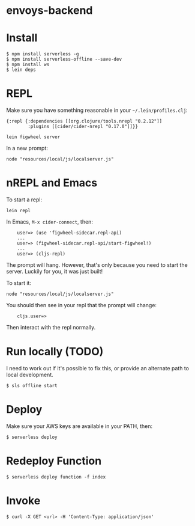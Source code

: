 # envoys-backend

# Install

```shell
$ npm install serverless -g
$ npm install serverless-offline --save-dev
$ npm install ws
$ lein deps
```

# REPL

Make sure you have something reasonable in your `~/.lein/profiles.clj`:

```
{:repl {:dependencies [[org.clojure/tools.nrepl "0.2.12"]]
        :plugins [[cider/cider-nrepl "0.17.0"]]}}
```

    lein figwheel server

In a new prompt:

    node "resources/local/js/localserver.js"

# nREPL and Emacs

To start a repl:

    lein repl

In Emacs, `M-x cider-connect`, then:

```
    user=> (use 'figwheel-sidecar.repl-api)
    ...
    user=> (figwheel-sidecar.repl-api/start-figwheel!)
    ...
    user=> (cljs-repl)
```

The prompt will hang. However, that's only because you need to start the server. Luckily for you, it was just built!

To start it:

    node "resources/local/js/localserver.js"

You should then see in your repl that the prompt will change:

```
    cljs.user=>
```

Then interact with the repl normally.

# Run locally (TODO)

I need to work out if it's possible to fix this, or provide an alternate path to local development.

```shell
$ sls offline start
```

# Deploy

Make sure your AWS keys are available in your PATH, then:

```shell
$ serverless deploy
```

# Redeploy Function

```
$ serverless deploy function -f index
```

# Invoke

```shell
$ curl -X GET <url> -H 'Content-Type: application/json'
```
